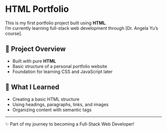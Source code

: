 # HTML Portfolio  

This is my first portfolio project built using **HTML**.  
I’m currently learning full-stack web development through [Dr. Angela Yu’s course].  

## 🚀 Project Overview  
- Built with pure **HTML**  
- Basic structure of a personal portfolio website  
- Foundation for learning CSS and JavaScript later  

## 📖 What I Learned  
- Creating a basic HTML structure  
- Using headings, paragraphs, links, and images  
- Organizing content with semantic tags  

---
✨ Part of my journey to becoming a Full-Stack Web Developer!
